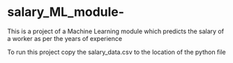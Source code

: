 # salary_ML_module-
This is a project of a Machine Learning module which predicts the salary of a worker as per the years of experience 

To run this project copy the salary_data.csv to the location of the python file 
